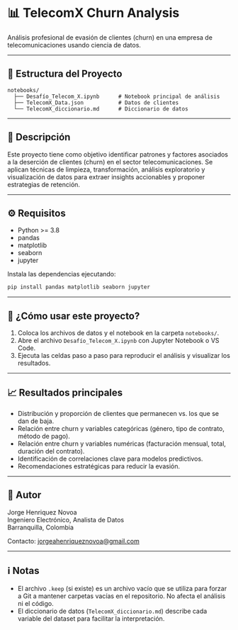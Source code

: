 # 📊 TelecomX Churn Analysis

Análisis profesional de evasión de clientes (churn) en una empresa de telecomunicaciones usando ciencia de datos.

---

## 📁 Estructura del Proyecto

```
notebooks/
  ├── Desafío_Telecom_X.ipynb      # Notebook principal de análisis
  ├── TelecomX_Data.json           # Datos de clientes
  └── TelecomX_diccionario.md      # Diccionario de datos
```

---

## 📝 Descripción

Este proyecto tiene como objetivo identificar patrones y factores asociados a la deserción de clientes (churn) en el sector telecomunicaciones. Se aplican técnicas de limpieza, transformación, análisis exploratorio y visualización de datos para extraer insights accionables y proponer estrategias de retención.

---

## ⚙️ Requisitos

- Python >= 3.8
- pandas
- matplotlib
- seaborn
- jupyter

Instala las dependencias ejecutando:

```bash
pip install pandas matplotlib seaborn jupyter
```

---

## 🚀 ¿Cómo usar este proyecto?

1. Coloca los archivos de datos y el notebook en la carpeta `notebooks/`.
2. Abre el archivo `Desafío_Telecom_X.ipynb` con Jupyter Notebook o VS Code.
3. Ejecuta las celdas paso a paso para reproducir el análisis y visualizar los resultados.

---

## 📈 Resultados principales

- Distribución y proporción de clientes que permanecen vs. los que se dan de baja.
- Relación entre churn y variables categóricas (género, tipo de contrato, método de pago).
- Relación entre churn y variables numéricas (facturación mensual, total, duración del contrato).
- Identificación de correlaciones clave para modelos predictivos.
- Recomendaciones estratégicas para reducir la evasión.

---

## 👤 Autor

Jorge Henriquez Novoa  
Ingeniero Electrónico, Analista de Datos  
Barranquilla, Colombia

Contacto: jorgeahenriqueznovoa@gmail.com

---

## ℹ️ Notas

- El archivo `.keep` (si existe) es un archivo vacío que se utiliza para forzar a Git a mantener carpetas vacías en el repositorio. No afecta el análisis ni el código.
- El diccionario de datos (`TelecomX_diccionario.md`) describe cada variable del dataset para facilitar la interpretación.